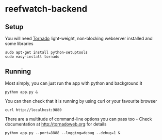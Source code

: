 # reefwatch-backend

## Setup
You will need [Tornado](https://tornadoweb.org) light-weight, non-blocking webserver installed and some libraries

```
sudo apt-get install python-setuptools
sudo easy-install tornado
```

## Running

Most simply, you can just run the app with python and background it
```
python app.py &
```
You can then check that it is running by using curl or your favourite browser
```
curl http://localhost:9880
```

There are a multitude of command-line options you can pass too - Check documentation at http://tornadoweb.org for details
```
python app.py --port=8888 --logging=debug --debug=1 &
```